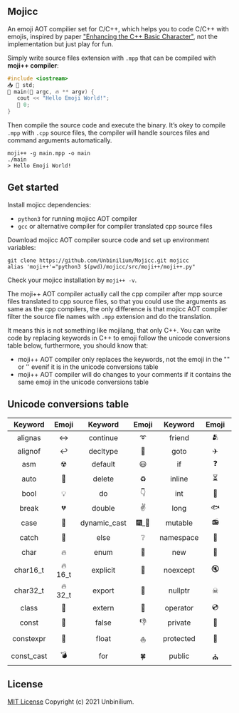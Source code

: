 ## Mojicc

An emoji AOT compilier set for C/C++, which helps you to code C/C++ with emojis, inspired by paper ["Enhancing the C++ Basic Character"](https://isocpp.org/files/papers/PO3OOrO.pdf), not the implementation but just play for fun.

Simply write source files extension with `.mpp` that can be compiled with **moji++ compiler**:

```cpp
#include <iostream>
📥 📛 std;
🔢 main(🔢 argc, 🔥 ** argv) { 
   cout << "Hello Emoji World!";
   💩 0;
}
```

Then compile the source code and execute the binary. It’s okey to compile `.mpp` with `.cpp` source files, the compiler will handle sources files and command arguments automatically.

```shell
moji++ -g main.mpp -o main
./main
> Hello Emoji World!
```

## Get started

Install mojicc dependencies:

 - `python3` for running mojicc AOT compiler
 - `gcc` or alternative compiler for compiler translated cpp source files

Download mojicc AOT compiler source code and set up environment variables:

```shell
git clone https://github.com/Unbinilium/Mojicc.git mojicc
alias 'moji++'="python3 $(pwd)/mojicc/src/moji++/moji++.py"
```

Check your mojicc installation by `moji++ -v`. 

The moji++ AOT compiler actually call the cpp compiler after mpp source files translated to cpp source files, so that you could use the arguments as same as the cpp compilers, the only difference is that mojicc AOT compiler filter the source file names with `.mpp` extension and do the translation.

It means this is not something like mojilang, that only C++. You can write code by replacing keywords in C++ to emoji follow the unicode conversions table below, furthermore, you should know that:

- moji++ AOT compiler only replaces the keywords, not the emoji in the "" or '' evenif it is in the unicode conversions table
- moji++ AOT compiler will do changes to your comments if it contains the same emoji in the unicode conversions table

## Unicode conversions table

|  Keyword   | Emoji |   Keyword    | Emoji |  Keyword  | Emoji |     Keyword      | Emoji | Keyword  | Emoji |
| :--------: | :---: | :----------: | :---: | :-------: | :---: | :--------------: | :---: | :------: | :---: |
|  alignas   |   ↔   |   continue   |   ➰   |  friend   |   🫂   |     register     |   ☑   |   true   |   👍   |
|  alignof   |   ↩   |   decltype   |   🔎   |   goto    |   ✈   | reinterpret_cast |   😈   |   try    |   🚓   |
|    asm     |   ☢   |   default    |   😃   |    if     |   ❓   |      return      |   💩   | typedef  |   📤   |
|    auto    |   🚗   |    delete    |   ♻   |  inline   |   ⏳   |      short       |   🔬   |  typeid  |   🔍   |
|    bool    |   💡   |      do      |   👇   |    int    |   🔢   |      signed      |   ➖   | typename |   ⌨   |
|   break    |   💔   |    double    |   ✌   |   long    |   🐟   |      sizeof      |   📏   |  union   |   💍   |
|    case    |   💼   | dynamic_cast |  🎆_🎣  |  mutable  |   📻   |      static      |   ⚡   | unsigned |   ➕   |
|   catch    |   🚨   |     else     |   ❔   | namespace |   📛   |  static_assert   |  ⚡_💂  |  using   |   📥   |
|    char    |   🔥   |     enum     |   📇   |    new    |   👶   |   static_cast    |  ⚡_🎣  | virtual  |   👻   |
|  char16_t  | 🔥16_t |   explicit   |   💋   | noexcept  |   🔇   |      struct      |   🏠   |   void   |   😱   |
|  char32_t  | 🔥32_t |    export    |   🚀   |  nullptr  |   ☠   |      switch      |   🤔   | volatile |   ⛽   |
|   class    |   🏫   |    extern    |   🚪   | operator  |   💿   |     template     |   💪   | wchat_t  | w🔥_t  |
|   const    |   💎   |    false     |   👎   |  private  |   🏩   |       this       |   👉   |  while   |   🔁   |
| constexpr  |   🗿   |    float     |   ⛵   | protected |   🏦   |   thread_local   |   🎁   |          |       |
| const_cast |   💣   |     for      |   🍀   |  public   |   ⛪   |      throw       |   🔈   |          |       |

## License

[MIT License](https://github.com/Unbinilium/Mojicc/blob/main/LICENSE) Copyright (c) 2021 Unbinilium.
